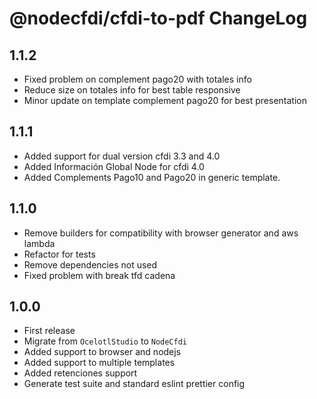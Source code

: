 # @nodecfdi/cfdi-to-pdf ChangeLog

## 1.1.2
- Fixed problem on complement pago20 with totales info
- Reduce size on totales info for best table responsive
- Minor update on template complement pago20 for best presentation

## 1.1.1
- Added support for dual version cfdi 3.3 and 4.0
- Added Información Global Node for cfdi 4.0
- Added Complements Pago10 and Pago20 in generic template.

## 1.1.0
- Remove builders for compatibility with browser generator and aws lambda
- Refactor for tests
- Remove dependencies not used
- Fixed problem with break tfd cadena

## 1.0.0

- First release
- Migrate from `OcelotlStudio` to `NodeCfdi`
- Added support to browser and nodejs
- Added support to multiple templates
- Added retenciones support
- Generate test suite and standard eslint prettier config
